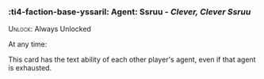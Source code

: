 ### :ti4-faction-base-yssaril: **Agent**: Ssruu - _Clever, Clever Ssruu_

<span style="font-variant:small-caps;">Unlock</span>: Always Unlocked

At any time:

This card has the text ability of each other player's agent, even if that agent is exhausted.

